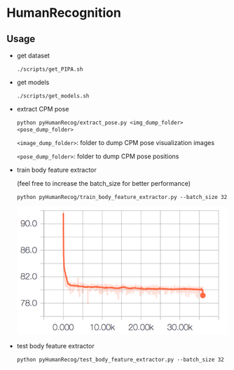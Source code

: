 # HumanRecognition

## Usage
+ get dataset

	```
	./scripts/get_PIPA.sh
	```

+ get models

	```
	./scripts/get_models.sh
	```
+ extract CPM pose

	```
	python pyHumanRecog/extract_pose.py <img_dump_folder> <pose_dump_folder>
	```
	`<image_dump_folder>`: folder to dump CPM pose visualization images

	`<pose_dump_folder>`: folder to dump CPM pose positions
	
+ train body feature extractor

	(feel free to increase the batch\_size for better performance)
	
	```
	python pyHumanRecog/train_body_feature_extractor.py --batch_size 32
	```
	![](pics/body_coco_loss_batch_32.png)	
+ test body feature extractor

	```
	python pyHumanRecog/test_body_feature_extractor.py --batch_size 32
	```
